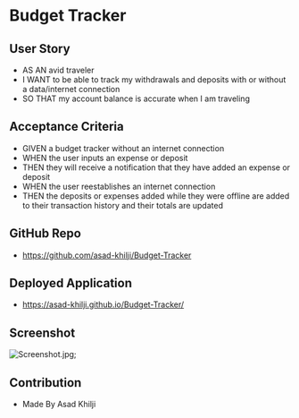 # Budget Tracker

## User Story
* AS AN avid traveler
* I WANT to be able to track my withdrawals and deposits with or without a data/internet connection
* SO THAT my account balance is accurate when I am traveling 

## Acceptance Criteria
* GIVEN a budget tracker without an internet connection
* WHEN the user inputs an expense or deposit
* THEN they will receive a notification that they have added an expense or deposit
* WHEN the user reestablishes an internet connection
* THEN the deposits or expenses added while they were offline are added to their transaction history and their totals are updated

## GitHub Repo
* https://github.com/asad-khilji/Budget-Tracker

## Deployed Application
* https://asad-khilji.github.io/Budget-Tracker/

## Screenshot
![Screenshot.jpg]();

## Contribution
* Made By Asad Khilji